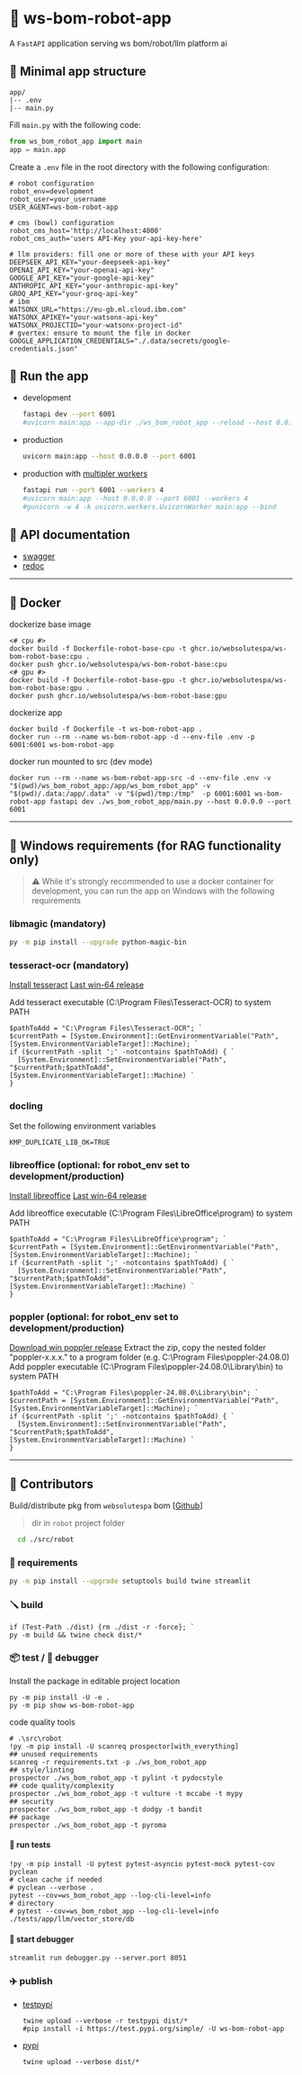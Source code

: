 # 🤖 ws-bom-robot-app

A `FastAPI` application serving ws bom/robot/llm platform ai

## 🌵 Minimal app structure

```env
app/
|-- .env
|-- main.py
```

Fill `main.py` with the following code:

```python
from ws_bom_robot_app import main
app = main.app
```

Create a `.env` file in the root directory with the following configuration:

```properties
# robot configuration
robot_env=development
robot_user=your_username
USER_AGENT=ws-bom-robot-app

# cms (bowl) configuration
robot_cms_host='http://localhost:4000'
robot_cms_auth='users API-Key your-api-key-here'

# llm providers: fill one or more of these with your API keys
DEEPSEEK_API_KEY="your-deepseek-api-key"
OPENAI_API_KEY="your-openai-api-key"
GOOGLE_API_KEY="your-google-api-key"
ANTHROPIC_API_KEY="your-anthropic-api-key"
GROQ_API_KEY="your-groq-api-key"
# ibm
WATSONX_URL="https://eu-gb.ml.cloud.ibm.com"
WATSONX_APIKEY="your-watsonx-api-key"
WATSONX_PROJECTID="your-watsonx-project-id"
# gvertex: ensure to mount the file in docker
GOOGLE_APPLICATION_CREDENTIALS="./.data/secrets/google-credentials.json" 
```

## 🚀 Run the app

- development

  ```bash
  fastapi dev --port 6001
  #uvicorn main:app --app-dir ./ws_bom_robot_app --reload --host 0.0.0.0 --port 6001 
  ```  

- production

  ```bash  
  uvicorn main:app --host 0.0.0.0 --port 6001  
  ```

- production with [multipler workers](https://fastapi.tiangolo.com/deployment/server-workers/#multiple-workers)

  ```bash
  fastapi run --port 6001 --workers 4
  #uvicorn main:app --host 0.0.0.0 --port 6001 --workers 4
  #gunicorn -w 4 -k uvicorn.workers.UvicornWorker main:app --bind
  ```

## 📖 API documentation

- [swagger](http://localhost:6001/docs)
- [redoc](http://localhost:6001/redoc)

---

## 🐳 Docker

dockerize base image

```pwsh
<# cpu #>
docker build -f Dockerfile-robot-base-cpu -t ghcr.io/websolutespa/ws-bom-robot-base:cpu .
docker push ghcr.io/websolutespa/ws-bom-robot-base:cpu
<# gpu #>
docker build -f Dockerfile-robot-base-gpu -t ghcr.io/websolutespa/ws-bom-robot-base:gpu .
docker push ghcr.io/websolutespa/ws-bom-robot-base:gpu
```

dockerize app

```pwsh
docker build -f Dockerfile -t ws-bom-robot-app .
docker run --rm --name ws-bom-robot-app -d --env-file .env -p 6001:6001 ws-bom-robot-app
```

docker run mounted to src (dev mode)

```pwsh
docker run --rm --name ws-bom-robot-app-src -d --env-file .env -v "$(pwd)/ws_bom_robot_app:/app/ws_bom_robot_app" -v "$(pwd)/.data:/app/.data" -v "$(pwd)/tmp:/tmp"  -p 6001:6001 ws-bom-robot-app fastapi dev ./ws_bom_robot_app/main.py --host 0.0.0.0 --port 6001
```

---

## 🔖 Windows requirements (for RAG functionality only)

> ⚠️ While it's strongly recommended to use a docker container for development, you can run the app on Windows with the following requirements

### libmagic (mandatory)

  ```bash
  py -m pip install --upgrade python-magic-bin
  ```
  
### tesseract-ocr (mandatory)

  [Install tesseract](https://github.com/UB-Mannheim/tesseract/wiki)
  [Last win-64 release](https://github.com/tesseract-ocr/tesseract/releases/download/5.5.0/tesseract-ocr-w64-setup-5.5.0.20241111.exe)

  Add tesseract executable (C:\Program Files\Tesseract-OCR) to system PATH
  
  ```pwsh
  $pathToAdd = "C:\Program Files\Tesseract-OCR"; `
  $currentPath = [System.Environment]::GetEnvironmentVariable("Path", [System.EnvironmentVariableTarget]::Machine); `
  if ($currentPath -split ';' -notcontains $pathToAdd) { `
    [System.Environment]::SetEnvironmentVariable("Path", "$currentPath;$pathToAdd", [System.EnvironmentVariableTarget]::Machine) `
  }
  ```

### docling

  Set the following environment variables

  ```pwsh
  KMP_DUPLICATE_LIB_OK=TRUE
  ```    

### libreoffice (optional: for robot_env set to development/production)

  [Install libreoffice](https://www.libreoffice.org/download/download-libreoffice/)
  [Last win-64 release](https://download.documentfoundation.org/libreoffice/stable/24.8.2/win/x86_64/LibreOffice_24.8.2_Win_x86-64.msi)

  Add libreoffice executable (C:\Program Files\LibreOffice\program) to system PATH

  ```pwsh
  $pathToAdd = "C:\Program Files\LibreOffice\program"; `
  $currentPath = [System.Environment]::GetEnvironmentVariable("Path", [System.EnvironmentVariableTarget]::Machine); `
  if ($currentPath -split ';' -notcontains $pathToAdd) { `
    [System.Environment]::SetEnvironmentVariable("Path", "$currentPath;$pathToAdd", [System.EnvironmentVariableTarget]::Machine) `
  }
  ```

### poppler (optional: for robot_env set to development/production)

  [Download win poppler release](https://github.com/oschwartz10612/poppler-windows/releases)
  Extract the zip, copy the nested folder "poppler-x.x.x." to a program folder (e.g. C:\Program Files\poppler-24.08.0)
  Add poppler executable (C:\Program Files\poppler-24.08.0\Library\bin) to system PATH

  ```pwsh
  $pathToAdd = "C:\Program Files\poppler-24.08.0\Library\bin"; `
  $currentPath = [System.Environment]::GetEnvironmentVariable("Path", [System.EnvironmentVariableTarget]::Machine); `
  if ($currentPath -split ';' -notcontains $pathToAdd) { `
    [System.Environment]::SetEnvironmentVariable("Path", "$currentPath;$pathToAdd", [System.EnvironmentVariableTarget]::Machine) `
  }
  ```

---

## 👷 Contributors

Build/distribute pkg from `websolutespa` bom [[Github](https://github.com/websolutespa/bom)]

> dir in `robot` project folder

```bash
  cd ./src/robot
```

### 🔖 requirements

```bash
py -m pip install --upgrade setuptools build twine streamlit 
```

### 🪛 build

```pwsh
if (Test-Path ./dist) {rm ./dist -r -force}; `
py -m build && twine check dist/*
```

### 📦 test / 🧪 debugger

Install the package in editable project location

```pwsh
py -m pip install -U -e .
py -m pip show ws-bom-robot-app
```

code quality tools
  
```pwsh
# .\src\robot
!py -m pip install -U scanreq prospector[with_everything]
## unused requirements
scanreq -r requirements.txt -p ./ws_bom_robot_app
## style/linting
prospector ./ws_bom_robot_app -t pylint -t pydocstyle
## code quality/complexity
prospector ./ws_bom_robot_app -t vulture -t mccabe -t mypy 
## security
prospector ./ws_bom_robot_app -t dodgy -t bandit
## package
prospector ./ws_bom_robot_app -t pyroma
```

#### 🧪 run tests

```pwsh
!py -m pip install -U pytest pytest-asyncio pytest-mock pytest-cov pyclean
# clean cache if needed
# pyclean --verbose .
pytest --cov=ws_bom_robot_app --log-cli-level=info
# directory
# pytest --cov=ws_bom_robot_app --log-cli-level=info ./tests/app/llm/vector_store/db
```

#### 🐞 start debugger

```pwsh
streamlit run debugger.py --server.port 8051
```

### ✈️ publish

- [testpypi](https://test.pypi.org/project/ws-bom-robot-app/)

  ```pwsh
  twine upload --verbose -r testpypi dist/*
  #pip install -i https://test.pypi.org/simple/ -U ws-bom-robot-app 
  ```

- [pypi](https://pypi.org/project/ws-bom-robot-app/)

  ```pwsh
  twine upload --verbose dist/* 

  ```
